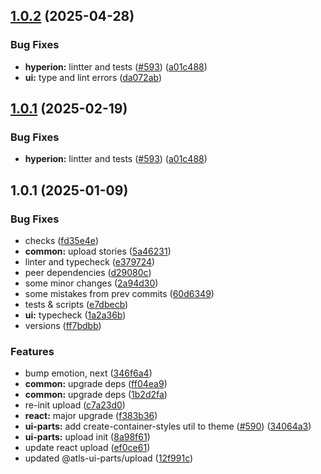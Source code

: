 

## [1.0.2](https://github.com/atls/hyperion/compare/@atls-ui-parts/upload@1.0.1...@atls-ui-parts/upload@1.0.2) (2025-04-28)


### Bug Fixes


* **hyperion:** lintter and tests ([#593](https://github.com/atls/hyperion/issues/593)) ([a01c488](https://github.com/atls/hyperion/commit/a01c488064d6386f754aafd2eecb28a19396635e))
* **ui:** type and lint errors ([da072ab](https://github.com/atls/hyperion/commit/da072abf91f465b4a6f0b736e2b26c78a2891d1d))





## [1.0.1](https://github.com/atls/hyperion/compare/@atls-ui-parts/upload@1.0.1...@atls-ui-parts/upload@1.0.1) (2025-02-19)


### Bug Fixes


* **hyperion:** lintter and tests ([#593](https://github.com/atls/hyperion/issues/593)) ([a01c488](https://github.com/atls/hyperion/commit/a01c488064d6386f754aafd2eecb28a19396635e))





## 1.0.1 (2025-01-09)


### Bug Fixes


* checks ([fd35e4e](https://github.com/atls/hyperion/commit/fd35e4e5ee760fed44fc51d0dfc1d3fffaa27a9c))
* **common:** upload stories ([5a46231](https://github.com/atls/hyperion/commit/5a4623178ff31770d50687c15ca60f0ea0324048))
* linter and typecheck ([e379724](https://github.com/atls/hyperion/commit/e379724b7dbf3c8cba2b0b94647239b0b37c5fb8))
* peer dependencies ([d29080c](https://github.com/atls/hyperion/commit/d29080cb0950b04e65ab7755571e350d3450b4dd))
* some minor changes ([2a94d30](https://github.com/atls/hyperion/commit/2a94d30ceb0d710143e464b08dc4570222d81a40))
* some mistakes from prev commits ([60d6349](https://github.com/atls/hyperion/commit/60d63499de094e7049539c0bfd5180cb8d7afa9e))
* tests & scripts ([e7dbecb](https://github.com/atls/hyperion/commit/e7dbecb12718ed243206a1ef92bbd4c45e026dbe))
* **ui:** typecheck ([1a2a36b](https://github.com/atls/hyperion/commit/1a2a36b8baeececd0b929dcdb94da3d38ae8ad1e))
* versions ([ff7bdbb](https://github.com/atls/hyperion/commit/ff7bdbb281c9f6e732b06461a0c633c8cc010e46))

### Features


* bump emotion, next ([346f6a4](https://github.com/atls/hyperion/commit/346f6a43978912f3be4b09031933ab2a572907b2))
* **common:** upgrade deps ([ff04ea9](https://github.com/atls/hyperion/commit/ff04ea97e10efa26d27a27c37337e5afc62e47bb))
* **common:** upgrade deps ([1b2d2fa](https://github.com/atls/hyperion/commit/1b2d2fac134ec0c834b9410dcf783d2a80278691))
* re-init upload ([c7a23d0](https://github.com/atls/hyperion/commit/c7a23d01b70264853d3a317aac187ce87caede64))
* **react:** major upgrade ([f383b36](https://github.com/atls/hyperion/commit/f383b36618f9daa1b137b394de7a55a03bec25b4))
* **ui-parts:** add create-container-styles util to theme ([#590](https://github.com/atls/hyperion/issues/590)) ([34064a3](https://github.com/atls/hyperion/commit/34064a384192b781fd6d667857f568d4f42228a4))
* **ui-parts:** upload init ([8a98f61](https://github.com/atls/hyperion/commit/8a98f61f8d86d62362f876940c65ac71bdc8f196))
* update react upload ([ef0ce61](https://github.com/atls/hyperion/commit/ef0ce6151f0bd37032d960e1d1e2afd0ac4ce2c2))
* updated @atls-ui-parts/upload ([12f991c](https://github.com/atls/hyperion/commit/12f991c6ee3e4784c6e166a4c465c6a5b3ac0ad0))


